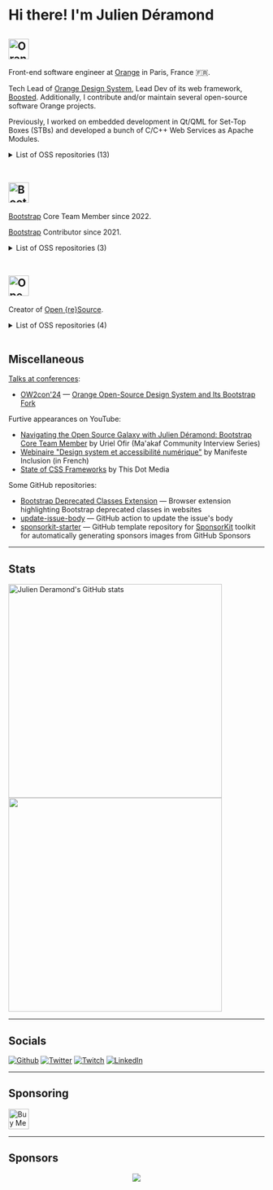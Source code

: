 # Hi there! I'm Julien Déramond

## <img src="https://user-images.githubusercontent.com/17381666/230776080-0ebdd9a9-50d7-468f-8831-9520e2ebf2f7.png" height="40" alt="Orange"/>

Front-end software engineer at [Orange](https://orange.com) in Paris, France 🇫🇷.

Tech Lead of [Orange Design System](https://system.design.orange.com), Lead Dev of its web framework, [Boosted](https://boosted.orange.com/). Additionally, I contribute and/or maintain several open-source software Orange projects.

Previously, I worked on embedded development in Qt/QML for Set-Top Boxes (STBs) and developed a bunch of C/C++ Web Services as Apache Modules.

<details>
  <summary>List of OSS repositories (13)</summary>

  - https://github.com/Orange-OpenSource/Orange-Boosted-Bootstrap/
  - https://github.com/orange-OpenSource/ods-charts
  - https://github.com/Orange-OpenSource/IOT-Map-Component
  - https://github.com/Orange-OpenSource/ods-ios
  - https://github.com/Orange-OpenSource/ods-android
  - https://github.com/Orange-OpenSource/ods-flutter
  - https://github.com/Orange-OpenSource/ouds-ios
  - https://github.com/Orange-OpenSource/ouds-android
  - https://github.com/Orange-OpenSource/ouds-flutter
  - https://github.com/Orange-OpenSource/ods-storybook-theme
  - https://github.com/Orange-OpenSource/ods-jekyll-theme
  - https://github.com/Orange-OpenSource/ods-mkdocs-theme
  - https://github.com/Orange-OpenSource/qmljsreformatter
</details>

<br>

## <img src="https://user-images.githubusercontent.com/17381666/230775916-cd7be2c4-c53b-4af7-b60a-4e4c9292583b.svg" height="40" alt="Bootstrap"/>

[Bootstrap](https://getbootstrap.com/) Core Team Member since 2022.

[Bootstrap](https://getbootstrap.com/) Contributor since 2021.

<details>
  <summary>List of OSS repositories (3)</summary>

  - https://github.com/twbs/bootstrap
  - https://github.com/twbs/examples
  - https://github.com/twbs/blog
</details>

<br>

## <img src="https://user-images.githubusercontent.com/17381666/230775733-e8c1da04-b1f6-4f97-ac37-ee967a61137c.svg" height="40" alt="Open {re}Source"/>

Creator of <a href="https://openresource.dev">Open {re}Source</a>.

<details>
  <summary>List of OSS repositories (4)</summary>

  - https://github.com/Open-reSource/openresource.dev
  - https://github.com/Open-reSource/sponsorkit-starter
  - https://github.com/Open-reSource/labs-we-don-t-assign-issues
  - https://github.com/Open-reSource/labs-append-markdown-to-issues
</details>

<br>

## Miscellaneous

[Talks at conferences](https://github.com/julien-deramond/talks):
* [OW2con'24](https://www.ow2con.org/view/2024/) — [Orange Open-Source Design System and Its Bootstrap Fork](https://github.com/julien-deramond/talks/blob/main/ow2con24/README.md)

Furtive appearances on YouTube:
* [Navigating the Open Source Galaxy with Julien Déramond: Bootstrap Core Team Member](https://www.youtube.com/watch?v=_rLnGq34q74) by Uriel Ofir (Ma'akaf Community Interview Series)
* [Webinaire "Design system et accessibilité numérique"](https://www.youtube.com/watch?v=aL07Iv1KCMk) by Manifeste Inclusion (in French)
* [State of CSS Frameworks](https://www.youtube.com/watch?v=twc-iF40TJY) by This Dot Media

Some GitHub repositories:
* [Bootstrap Deprecated Classes Extension](https://github.com/julien-deramond/bootstrap-deprecated-classes-extension) — Browser extension highlighting Bootstrap deprecated classes in websites 
* [update-issue-body](https://github.com/julien-deramond/update-issue-body) — GitHub action to update the issue's body
* [sponsorkit-starter](https://github.com/Open-reSource/sponsorkit-starter) — GitHub template repository for [SponsorKit](https://github.com/antfu/sponsorkit/) toolkit for automatically generating sponsors images from GitHub Sponsors

---

## Stats

<p align="left">
  <a href="http://www.github.com/julien-deramond"><img src="https://github-readme-stats.vercel.app/api?username=julien-deramond&show_icons=true&hide=&count_private=true&title_color=000&text_color=000&icon_color=000&bg_color=fff&hide_border=true&show_icons=true" alt="Julien Deramond's GitHub stats" width="420px">
  <a href="http://www.github.com/julien-deramond"><img src="https://github-readme-streak-stats-f26afzavs-julien-deramond.vercel.app/?user=julien-deramond&stroke=000&background=white&ring=000&fire=000&currStreakNum=000&currStreakLabel=000&sideNums=000&sideLabels=000&dates=000&hide_border=true" width="420px">
  </a>
</p>

---

## Socials

<p><a href="https://github.com/julien-deramond" target="_blank"><img alt="Github" src="https://img.shields.io/badge/GitHub-%2312100E.svg?&style=for-the-badge&logo=Github&logoColor=white" /></a> <a href="https://twitter.com/julienDeramond" target="_blank"><img alt="Twitter" src="https://img.shields.io/badge/Twitter-1DA1F2?style=for-the-badge&logo=twitter&logoColor=white" /></a>  <a href="https://www.twitch.tv/julienunderscore" target="_blank"><img alt="Twitch" src="https://img.shields.io/badge/twitch-%236441a5.svg?&style=for-the-badge&logo=twitch&logoColor=white" /></a> <a href="https://www.linkedin.com/in/julienderamond" target="_blank"><img alt="LinkedIn" src="https://img.shields.io/badge/linkedin-%230077B5.svg?&style=for-the-badge&logo=linkedin&logoColor=white" /></a>
</p>

---

## Sponsoring

<a href="https://www.buymeacoffee.com/ju.lien" target="_blank"><img src="https://cdn.buymeacoffee.com/buttons/v2/default-yellow.png" alt="Buy Me A Coffee" style="height: 40px !important;" ></a>

---

## Sponsors

<p align="center">
  <a href="https://github.com/sponsors/julien-deramond/" aria-label="Go to Julien's GitHub Sponsors page">
    <img src='https://cdn.jsdelivr.net/gh/julien-deramond/static/sponsors.svg'/>
  </a>
</p>

<!--
Great repo to improve this README file: https://github.com/abhisheknaiidu/awesome-github-profile-readme
-->

<!--
Count visitors badge:
  ![visitors](https://visitor-badge.glitch.me/badge?page_id=julien-deramond)
-->
